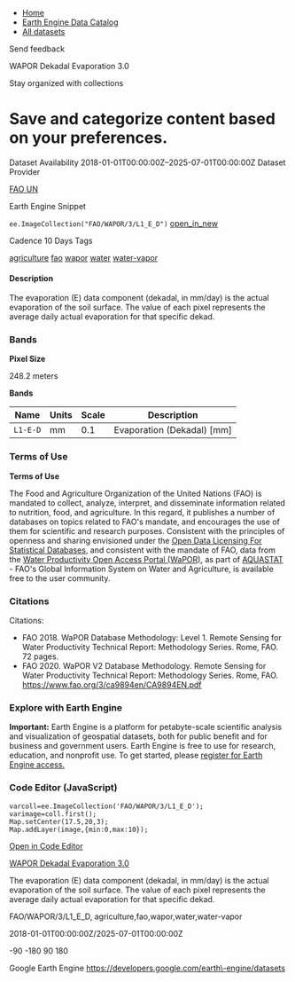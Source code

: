 



* [Home](https://developers.google.com/)
* [Earth Engine Data Catalog](https://developers.google.com/earth-engine/datasets)
* [All datasets](https://developers.google.com/earth-engine/datasets/catalog)





 
 
 Send feedback
 
 

WAPOR Dekadal Evaporation 3\.0


 
 Stay organized with collections
 

 
 Save and categorize content based on your preferences.
================================================================================================================================








Dataset Availability
2018\-01\-01T00:00:00Z–2025\-07\-01T00:00:00Z
Dataset Provider


[FAO UN](https://www.fao.org/in-action/remote-sensing-for-water-productivity/wapor-data-access/en)



Earth Engine Snippet


`ee.ImageCollection("FAO/WAPOR/3/L1_E_D")` 
[open\_in\_new](https://code.earthengine.google.com/?scriptPath=Examples:Datasets/FAO/FAO_WAPOR_3_L1_E_D)





Cadence
10 Days
Tags


[agriculture](/earth-engine/datasets/tags/agriculture)
[fao](/earth-engine/datasets/tags/fao)
[wapor](/earth-engine/datasets/tags/wapor)
[water](/earth-engine/datasets/tags/water)
[water\-vapor](/earth-engine/datasets/tags/water-vapor)








#### Description



The evaporation (E) data component (dekadal, in mm/day) is the actual
evaporation of the soil surface. The value of each pixel represents the
average daily actual evaporation for that specific dekad.





### Bands



**Pixel Size**
  
248\.2 meters



**Bands**




| Name | Units | Scale | Description |
| --- | --- | --- | --- |
| `L1-E-D` | mm | 0\.1 | Evaporation (Dekadal) \[mm] |




### Terms of Use


**Terms of Use**


The Food and Agriculture Organization of the United Nations (FAO) is
mandated to collect, analyze, interpret, and disseminate information related
to nutrition, food, and agriculture. In this regard, it publishes a number
of databases on topics related to FAO's mandate, and encourages the use of
them for scientific and research purposes. Consistent with the principles
of openness and sharing envisioned under the [Open Data Licensing For
Statistical Databases](http://www.fao.org/3/ca7570en/ca7570en.pdf), and
consistent with the mandate of FAO, data from the [Water Productivity Open
Access Portal (WaPOR)](https://www.fao.org/in-action/remote-sensing-for-water-productivity/wapor-data-access/en), as part
of [AQUASTAT](http://www.fao.org/aquastat/en/) \- FAO's Global Information
System on Water and Agriculture, is available free to the user community.




### Citations



Citations:
* FAO 2018\. WaPOR Database Methodology: Level 1\. Remote Sensing for Water
Productivity Technical Report: Methodology Series. Rome, FAO. 72 pages.
* FAO 2020\. WaPOR V2 Database Methodology. Remote Sensing for Water
Productivity Technical Report: Methodology Series. Rome, FAO.
<https://www.fao.org/3/ca9894en/CA9894EN.pdf>





### Explore with Earth Engine


**Important:** 
 Earth Engine is a platform for petabyte\-scale scientific analysis and visualization of
 geospatial datasets, both for public benefit and for business and government users.
 Earth Engine is free to use for research, education, and nonprofit use. To get started, please
 [register for Earth Engine access.](https://console.cloud.google.com/earth-engine)



### Code Editor (JavaScript)



```
varcoll=ee.ImageCollection('FAO/WAPOR/3/L1_E_D');
varimage=coll.first();
Map.setCenter(17.5,20,3);
Map.addLayer(image,{min:0,max:10});
```



[Open in Code Editor](https://code.earthengine.google.com/?scriptPath=Examples:Datasets/FAO/FAO_WAPOR_3_L1_E_D)


[WAPOR Dekadal Evaporation 3\.0](/earth-engine/datasets/catalog/FAO_WAPOR_3_L1_E_D)

The evaporation (E) data component (dekadal, in mm/day) is the actual evaporation of the soil surface. The value of each pixel represents the average daily actual evaporation for that specific dekad.

 FAO/WAPOR/3/L1\_E\_D,
 agriculture,fao,wapor,water,water\-vapor

2018\-01\-01T00:00:00Z/2025\-07\-01T00:00:00Z



 \-90 \-180 90 180
 



Google Earth Engine
https://developers.google.com/earth\-engine/datasets








